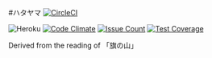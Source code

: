 #ハタヤマ [![CircleCI](https://circleci.com/gh/wopian/hatayama/tree/master.svg?style=svg&circle-token=6efd1e4aa42d920a90e3d86330d77293424d6800)](https://circleci.com/gh/wopian/hatayama/tree/master)

![Heroku](https://heroku-badge.herokuapp.com/?app=hatayama&style=flat)
[![Code Climate](https://codeclimate.com/github/wopian/hatayama/badges/gpa.svg)](https://codeclimate.com/github/wopian/hatayama)
[![Issue Count](https://codeclimate.com/github/wopian/hatayama/badges/issue_count.svg)](https://codeclimate.com/github/wopian/hatayama)
[![Test Coverage](https://codeclimate.com/github/wopian/hatayama/badges/coverage.svg)](https://codeclimate.com/github/wopian/hatayama/coverage)

Derived from the reading of 「旗の山」